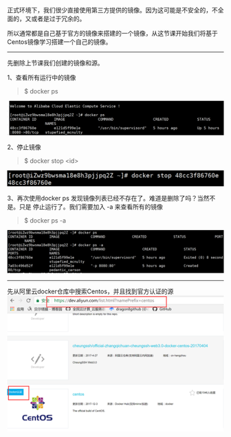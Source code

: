 正式环境下，我们很少直接使用第三方提供的镜像。因为这可能是不安全的，不全面的，又或者是过于冗余的。

所以通常都是自己基于官方的镜像来搭建的一个镜像，从这节课开始我们将基于Centos镜像学习搭建一个自己的镜像。

---

先删除上节课我们创建的镜像和源。

1、查看所有运行中的镜像

> $ docker ps

![](/assets/2312312321import.png)

2、停止镜像

> $ docker stop &lt;id&gt;

![](/assets/676776import.png)

3、再次使用docker ps 发现镜像列表已经不存在了。难道是删除了吗？当然不是。只是 停止运行了。我们需要加入 -a 来查看所有的镜像

> $ docker ps -a

![](/assets/32525import.png)

---

先从阿里云docker仓库中搜索Centos，并且找到官方认证的源![](/assets/65223import.png)

